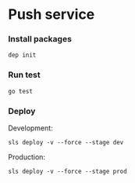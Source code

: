 # Push service

### Install packages
```
dep init
```

### Run test
```
go test
```

### Deploy

Development:

```
sls deploy -v --force --stage dev
```


Production:

```
sls deploy -v --force --stage prod
```
